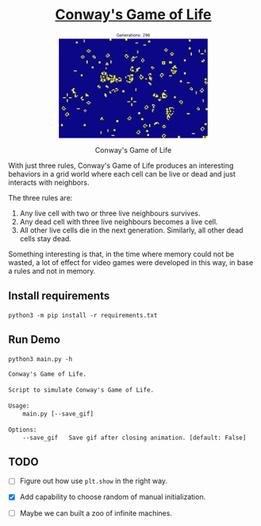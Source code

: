 # <center> [Conway's Game of Life](https://en.wikipedia.org/wiki/Conway%27s_Game_of_Life) </center>

<center>
    <figure>
        <img src='images/animation.gif' width="300"> 
        <figcaption>Conway's Game of Life</figcaption> 
    </figure>
</center>

With just three rules, Conway's Game of Life produces an interesting behaviors in a grid world where each cell can be live or dead and just interacts with neighbors.

The three rules are: 

1. Any live cell with two or three live neighbours survives.
2.  Any dead cell with three live neighbours becomes a live cell.
3. All other live cells die in the next generation. Similarly, all other dead cells stay dead.


Something interesting is that, in the time where memory could not be wasted, a lot of effect for video games were developed in this way, in base a rules and not in memory.

## Install requirements

```
python3 -m pip install -r requirements.txt
```

## Run Demo

``` 
python3 main.py -h 
```
```
Conway's Game of Life.

Script to simulate Conway's Game of Life.

Usage:
    main.py [--save_gif]

Options: 
    --save_gif   Save gif after closing animation. [default: False]

```

## TODO

-  [ ]  Figure out how use ``` plt.show ``` in the right way.
-  [x]  Add capability to choose random of manual initialization.
-  [ ]  Maybe we can built a zoo of infinite machines.


